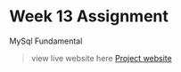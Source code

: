 # Week 13 Assignment

MySql Fundamental
>view live website here [Project website](http://se412-tuymove.azurewebsites.net/week13.assignment/W13_REGISFRM.html)

